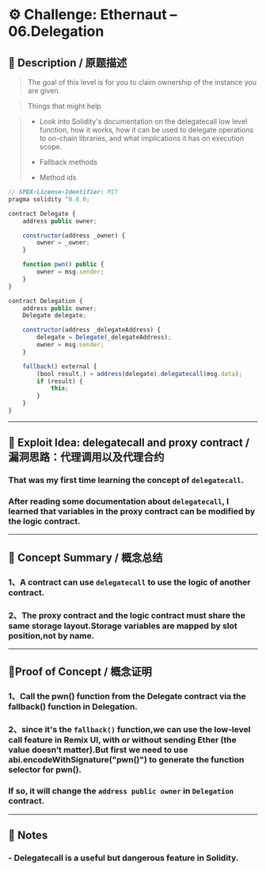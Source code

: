 # ⚙️ Challenge: Ethernaut – 06.Delegation

## 📜 Description / 原题描述

> The goal of this level is for you to claim ownership of the instance you are given.

> Things that might help

> - Look into Solidity's documentation on the delegatecall low level function, how it works, how it can be used to delegate operations to on-chain libraries, and what implications it has on execution scope.
>
> - Fallback methods
> - Method ids

```javascript
// SPDX-License-Identifier: MIT
pragma solidity ^0.8.0;

contract Delegate {
    address public owner;

    constructor(address _owner) {
        owner = _owner;
    }

    function pwn() public {
        owner = msg.sender;
    }
}

contract Delegation {
    address public owner;
    Delegate delegate;

    constructor(address _delegateAddress) {
        delegate = Delegate(_delegateAddress);
        owner = msg.sender;
    }

    fallback() external {
        (bool result,) = address(delegate).delegatecall(msg.data);
        if (result) {
            this;
        }
    }
}
```

---

## 🤔 Exploit Idea: delegatecall and proxy contract / 漏洞思路：代理调用以及代理合约

### That was my first time learning the concept of `delegatecall`.

### After reading some documentation about `delegatecall`, I learned that variables in the proxy contract can be modified by the logic contract.

---

## 🧠 Concept Summary / 概念总结

### 1、A contract can use `delegatecall` to use the logic of another contract.

### 2、The proxy contract and the logic contract must share the same storage layout.Storage variables are mapped by slot position,not by name.

---

## 🔬Proof of Concept / 概念证明

### 1、Call the pwn() function from the Delegate contract via the fallback() function in Delegation.

### 2、since it's the `fallback()` function,we can use the low-level call feature in Remix UI, with or without sending Ether (the value doesn’t matter).But first we need to use abi.encodeWithSignature("pwn()") to generate the function selector for pwn().

### If so, it will change the `address public owner` in `Delegation` contract.

---

## 📝 Notes

### - Delegatecall is a useful but dangerous feature in Solidity.
